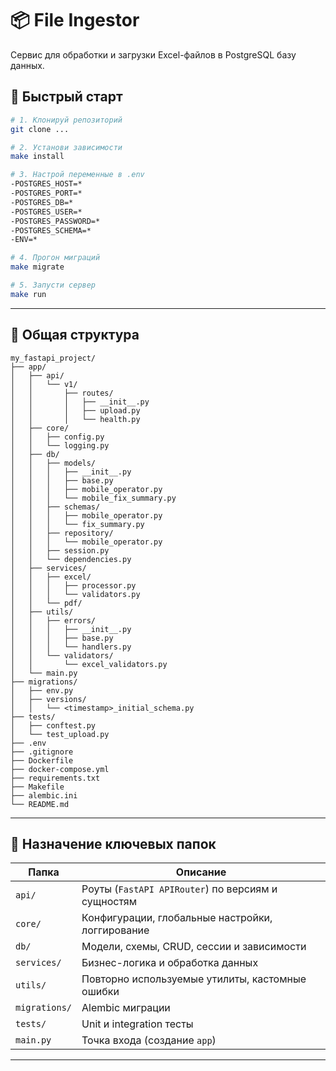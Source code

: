 # 📦 File Ingestor

Сервис для обработки и загрузки Excel-файлов в PostgreSQL базу данных.

## 🚀 Быстрый старт

```bash
# 1. Клонируй репозиторий
git clone ...

# 2. Установи зависимости
make install

# 3. Настрой переменные в .env
-POSTGRES_HOST=*
-POSTGRES_PORT=*
-POSTGRES_DB=*
-POSTGRES_USER=*
-POSTGRES_PASSWORD=*
-POSTGRES_SCHEMA=*
-ENV=*

# 4. Прогон миграций
make migrate

# 5. Запусти сервер
make run
```
---

## 📁 Общая структура

```
my_fastapi_project/
├── app/
│   ├── api/
│   │   └── v1/
│   │       ├── routes/
│   │       │   ├── __init__.py
│   │       │   ├── upload.py
│   │       │   └── health.py
│   ├── core/
│   │   ├── config.py
│   │   └── logging.py
│   ├── db/
│   │   ├── models/
│   │   │   ├── __init__.py
│   │   │   ├── base.py
│   │   │   ├── mobile_operator.py
│   │   │   └── mobile_fix_summary.py
│   │   ├── schemas/
│   │   │   ├── mobile_operator.py
│   │   │   └── fix_summary.py
│   │   ├── repository/
│   │   │   └── mobile_operator.py
│   │   ├── session.py
│   │   └── dependencies.py
│   ├── services/
│   │   ├── excel/
│   │   │   ├── processor.py
│   │   │   └── validators.py
│   │   └── pdf/
│   ├── utils/
│   │   ├── errors/
│   │   │   ├── __init__.py
│   │   │   ├── base.py
│   │   │   └── handlers.py
│   │   └── validators/
│   │       └── excel_validators.py
│   └── main.py
├── migrations/
│   ├── env.py
│   ├── versions/
│   │   └── <timestamp>_initial_schema.py
├── tests/
│   ├── conftest.py
│   └── test_upload.py
├── .env
├── .gitignore
├── Dockerfile
├── docker-compose.yml
├── requirements.txt
├── Makefile
├── alembic.ini
└── README.md
```

---

## 🧠 Назначение ключевых папок

| Папка         | Описание                                           |
| ------------- | -------------------------------------------------- |
| `api/`        | Роуты (`FastAPI APIRouter`) по версиям и сущностям |
| `core/`       | Конфигурации, глобальные настройки, логгирование   |
| `db/`         | Модели, схемы, CRUD, сессии и зависимости          |
| `services/`   | Бизнес-логика и обработка данных                   |
| `utils/`      | Повторно используемые утилиты, кастомные ошибки    |
| `migrations/` | Alembic миграции                                   |
| `tests/`      | Unit и integration тесты                           |
| `main.py`     | Точка входа (создание `app`)                       |

---
